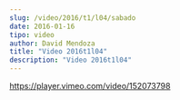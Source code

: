 ```yaml
---
slug: /video/2016/t1/l04/sabado
date: 2016-01-16
tipo: video
author: David Mendoza
title: "Video 2016t1l04"
description: "Video 2016t1l04"
---
```


https://player.vimeo.com/video/152073798
